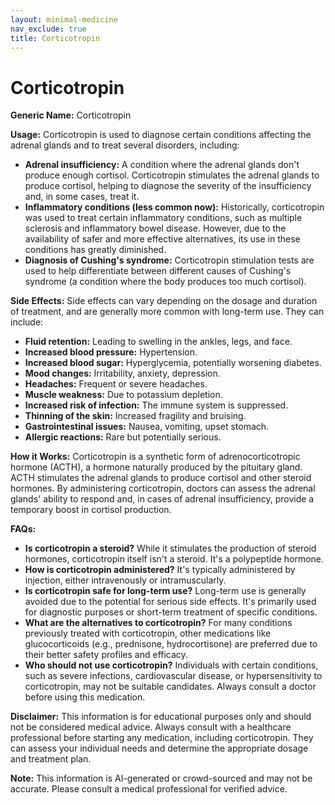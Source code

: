 ```yaml
---
layout: minimal-medicine
nav_exclude: true
title: Corticotropin
---
```


# Corticotropin

**Generic Name:** Corticotropin

**Usage:** Corticotropin is used to diagnose certain conditions affecting the adrenal glands and to treat several disorders, including:

* **Adrenal insufficiency:**  A condition where the adrenal glands don't produce enough cortisol. Corticotropin stimulates the adrenal glands to produce cortisol, helping to diagnose the severity of the insufficiency and, in some cases, treat it.
* **Inflammatory conditions (less common now):** Historically, corticotropin was used to treat certain inflammatory conditions, such as multiple sclerosis and inflammatory bowel disease.  However, due to the availability of safer and more effective alternatives, its use in these conditions has greatly diminished.
* **Diagnosis of Cushing's syndrome:** Corticotropin stimulation tests are used to help differentiate between different causes of Cushing's syndrome (a condition where the body produces too much cortisol).


**Side Effects:**  Side effects can vary depending on the dosage and duration of treatment, and are generally more common with long-term use.  They can include:

* **Fluid retention:**  Leading to swelling in the ankles, legs, and face.
* **Increased blood pressure:** Hypertension.
* **Increased blood sugar:** Hyperglycemia, potentially worsening diabetes.
* **Mood changes:** Irritability, anxiety, depression.
* **Headaches:** Frequent or severe headaches.
* **Muscle weakness:**  Due to potassium depletion.
* **Increased risk of infection:**  The immune system is suppressed.
* **Thinning of the skin:**  Increased fragility and bruising.
* **Gastrointestinal issues:** Nausea, vomiting, upset stomach.
* **Allergic reactions:**  Rare but potentially serious.


**How it Works:** Corticotropin is a synthetic form of adrenocorticotropic hormone (ACTH), a hormone naturally produced by the pituitary gland.  ACTH stimulates the adrenal glands to produce cortisol and other steroid hormones.  By administering corticotropin, doctors can assess the adrenal glands' ability to respond and, in cases of adrenal insufficiency, provide a temporary boost in cortisol production.


**FAQs:**

* **Is corticotropin a steroid?**  While it stimulates the production of steroid hormones, corticotropin itself isn't a steroid. It's a polypeptide hormone.
* **How is corticotropin administered?**  It's typically administered by injection, either intravenously or intramuscularly.
* **Is corticotropin safe for long-term use?**  Long-term use is generally avoided due to the potential for serious side effects. It's primarily used for diagnostic purposes or short-term treatment of specific conditions.
* **What are the alternatives to corticotropin?**  For many conditions previously treated with corticotropin, other medications like glucocorticoids (e.g., prednisone, hydrocortisone) are preferred due to their better safety profiles and efficacy.
* **Who should not use corticotropin?**  Individuals with certain conditions, such as severe infections, cardiovascular disease, or hypersensitivity to corticotropin, may not be suitable candidates.  Always consult a doctor before using this medication.


**Disclaimer:** This information is for educational purposes only and should not be considered medical advice.  Always consult with a healthcare professional before starting any medication, including corticotropin.  They can assess your individual needs and determine the appropriate dosage and treatment plan.


**Note:** This information is AI-generated or crowd-sourced and may not be accurate. Please consult a medical professional for verified advice.